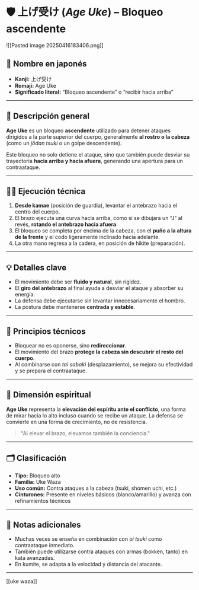 
# 🛡️ 上げ受け (*Age Uke*) – Bloqueo ascendente

![[Pasted image 20250416183406.png]]

## 🧾 Nombre en japonés
- **Kanji:** 上げ受け
- **Romaji:** Age Uke
- **Significado literal:** “Bloqueo ascendente” o “recibir hacia arriba”

---

## 📖 Descripción general

**Age Uke** es un bloqueo **ascendente** utilizado para detener ataques dirigidos a la parte superior del cuerpo, generalmente **al rostro o la cabeza** (como un *jōdan tsuki* o un golpe descendente). 

Este bloqueo no solo detiene el ataque, sino que también puede desviar su trayectoria **hacia arriba y hacia afuera**, generando una apertura para un contraataque.

---

## 🧍‍♂️ Ejecución técnica

1. **Desde kamae** (posición de guardia), levantar el antebrazo hacia el centro del cuerpo.
2. El brazo ejecuta una curva hacia arriba, como si se dibujara un “J” al revés, **rotando el antebrazo hacia afuera**.
3. El bloqueo se completa por encima de la cabeza, con el **puño a la altura de la frente** y el codo ligeramente inclinado hacia adelante.
4. La otra mano regresa a la cadera, en posición de hikite (preparación).

---

## 💡 Detalles clave

- El movimiento debe ser **fluido y natural**, sin rigidez.
- El **giro del antebrazo** al final ayuda a desviar el ataque y absorber su energía.
- La defensa debe ejecutarse sin levantar innecesariamente el hombro.
- La postura debe mantenerse **centrada y estable**.

---

## 🧠 Principios técnicos

- Bloquear no es oponerse, sino **redireccionar**.
- El movimiento del brazo **protege la cabeza sin descubrir el resto del cuerpo**.
- Al combinarse con *tai sabaki* (desplazamiento), se mejora su efectividad y se prepara el contraataque.

---

## 🧘 Dimensión espiritual

**Age Uke** representa la **elevación del espíritu ante el conflicto**, una forma de mirar hacia lo alto incluso cuando se recibe un ataque. La defensa se convierte en una forma de crecimiento, no de resistencia.

> "Al elevar el brazo, elevamos también la conciencia."

---

## 🗂 Clasificación

- **Tipo:** Bloqueo alto
- **Familia:** Uke Waza
- **Uso común:** Contra ataques a la cabeza (tsuki, shomen uchi, etc.)
- **Cinturones:** Presente en niveles básicos (blanco/amarillo) y avanza con refinamientos técnicos

---

## 📝 Notas adicionales

- Muchas veces se enseña en combinación con *oi tsuki* como contraataque inmediato.
- También puede utilizarse contra ataques con armas (bokken, tanto) en kata avanzadas.
- En kumite, se adapta a la velocidad y distancia del atacante.

---
[[uke waza]]